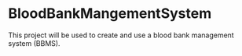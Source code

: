# BloodBankMangementSystem
This project will be used to create and use a blood bank management system (BBMS).
